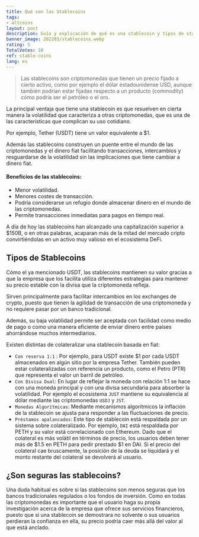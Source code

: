 ```yaml
---
title: Qué son las Stablecoins
tags:
- altcoins
layout: post
description: Guía y explicación de qué es una stablecoin y tipos de stablecoins.
banner_image: 202203/stablecoins.webp
rating: 5
TotalVotes: 10
ref: stable-coins
lang: es
---
```



> Las stablecoins son criptomonedas que tienen un precio fijado a cierto activo, como por ejemplo el dólar estadounidense USD, aunque también podrían estar fijadas respecto a un producto (commodity) cómo podría ser el petróleo o el oro.

La principal ventaja que tiene una stablecoin es que resuelven en cierta manera la volatilidad que caracteriza a otras criptomonedas, que es una de las características que complican su uso cotidiano.

Por ejemplo, Tether (USDT) tiene un valor equivalente a $1.

Además las stablecoins construyen un puente entre el mundo de las criptomonedas y el dinero fiat facilitando transacciones, intercambios y resguardarse de la volatilidad sin las implicaciones que tiene cambiar a dinero fiat.

#### Beneficios de las stablecoins:
- Menor volatilidad.
- Menores costes de transacción.
- Podría considerarse un refugio donde almacenar dinero en el mundo de las criptomonedas.
- Permite transacciones inmediatas para pagos en tiempo real.

A día de hoy las stablecoins han alcanzado una capitalización superior a $150B, o en otras palabras, acaparan más de la mitad del mercado cripto convirtiéndolas en un activo muy valioso en el ecosistema DeFi.

## Tipos de Stablecoins

Cómo el ya mencionado USDT, las stablecoins mantienen su valor gracias a que la empresa que los facilita utiliza diferentes estrategias para mantener su precio estable con la divisa que la criptomoneda refleja.

Sirven principalmente para facilitar intercambios en los exchanges de crypto, puesto que tienen la agilidad de transacción de una criptomoneda y no requiere pasar por un banco tradicional.

Además, su baja volatilidad permite ser aceptada con facilidad como medio de pago o como una manera eficiente de enviar dinero entre países ahorrándose muchos intermediarios.

Existen distintas de colateralizar una stablecoin basada en fiat:

- `Con reserva 1:1` : Por ejemplo, para USDT existe $1 por cada USDT almacenados en algún sitio por la empresa Tether. También pueden estar colateralizadas con referencia un producto, como el Petro (PTR) que representa el valor un barril de petróleo.
- `Con Divisa Dual`: En lugar de reflejar la moneda con relación 1:1 se hace con una moneda principal y con una divisa secundaria para absorber la volatilidad. Por ejemplo el ecosistema `JUST` mantiene su equivalencia al dólar mediante las criptomonedas `USDJ` y `JST`.
- `Monedas Algorítmicas`: Mediante mecanismos algorítmicos la inflación de la stablecoin se ajusta para responder a las fluctuaciones de precio.
- `Préstamos apalancados`: Este tipo de stablecoin está respaldada por un sistema sobre colateralizado. Por ejemplo, `DAI` está respaldada por PETH y su valor está correlacionado con Ethereum. Dado que el colateral es más volátil en términos de precio, los usuarios deben tener más de $1.5 en PETH para pedir prestado $1 en DAI. Si el precio del colateral cae bruscamente, la posición de la deuda se liquidará y el monto restante del colateral se devolverá al usuario. 


## ¿Son seguras las stablecoins?

Una duda habitual es sobre si las stablecoins son menos seguras que los bancos tradicionales regulados o los fondos de inversión. Como en todas las criptomonedas es importante que el usuario haga su propia investigación acerca de la empresa que ofrece sus servicios financieros, puesto que si una stablecoin se demostrara no solvente o sus usuarios perdieran la confianza en ella, su precio podría caer más allá del valor al que está anclado.

